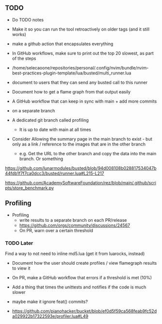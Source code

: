 ## TODO
- Do TODO notes
- Make it so you can run the tool retroactively on older tags (and it still works)
- make a github action that encapsulates everything
- In GitHub workflows, make sure to print out the top 20 slowest, as part of the steps


- /home/selecaoone/repositories/personal/.config/nvim/bundle/nvim-best-practices-plugin-template/lua/busted/multi_runner.lua
 - document to users that they can send any busted call to this runner

- Document how to get a flame graph from that output easily

- A GitHub workflow that can keep in sync with main + add more commits
 - on a separate branch
 - A dedicated git branch called profiling
    - It is up to date with main at all times
 - Consider Allowing the summary page in the main branch to exist - but only as a link / reference to the images that are in the other branch
    - e.g. Get the URL to the other branch and copy the data into the main branch. Or something

https://github.com/lunarmodules/busted/blob/94d008108b028817534047b44fdb1f7f7ca0dcc3/busted/runner.lua#L215-L217

https://github.com/AcademySoftwareFoundation/rez/blob/main/.github/scripts/store_benchmark.py


## Profiling
- Profiling
  - write results to a separate branch on each PR/release
   - https://github.com/orgs/community/discussions/24567
    - On PR, warn over a certain threshold


### TODO Later
Find a way to not need to inline md5.lua (get it from luarocks, instead)

- Document how the user should create profiles / view flamegraph results to view it

- On PR, make a GitHub workflow that errors if a threshold is met (10%)

- Add a thing that times the unittests and notifies if the code is much slower
 - maybe make it ignore feat() commits?



- https://github.com/pianohacker/bucket/blob/ef0d5f59ca568feab9fc52da029922b17322593e/profiler.lua#L49

